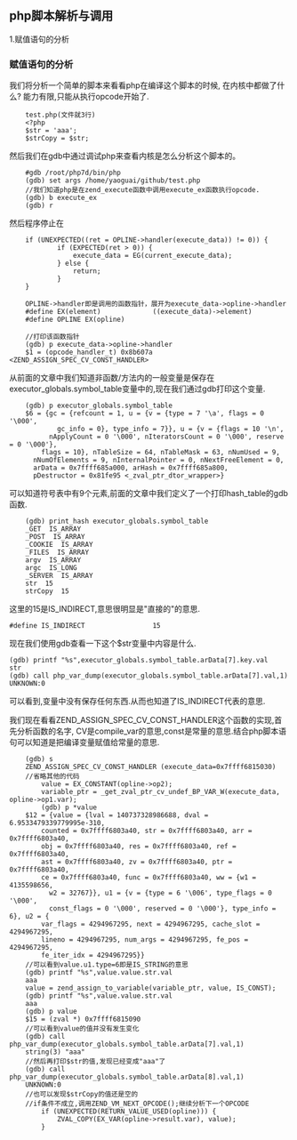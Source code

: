 ## php脚本解析与调用  ##

1.赋值语句的分析


### 赋值语句的分析 ###

我们将分析一个简单的脚本来看看php在编译这个脚本的时候, 在内核中都做了什么?
能力有限,只能从执行opcode开始了.

        test.php(文件就3行)
        <?php
        $str = 'aaa';
        $strCopy = $str;
        
然后我们在gdb中通过调试php来查看内核是怎么分析这个脚本的。

        #gdb /root/php7d/bin/php
        (gdb) set args /home/yaoguai/github/test.php
        //我们知道php是在zend_execute函数中调用execute_ex函数执行opcode.
        (gdb) b execute_ex
        (gdb) r

然后程序停止在

        if (UNEXPECTED((ret = OPLINE->handler(execute_data)) != 0)) {
            	if (EXPECTED(ret > 0)) {
            		execute_data = EG(current_execute_data);
            	} else {
            		return;
            	}
        }
        
        OPLINE->handler即是调用的函数指针，展开为execute_data->opline->handler
        #define EX(element) 			((execute_data)->element)
        #define OPLINE EX(opline)
        
        //打印该函数指针
        (gdb) p execute_data->opline->handler
        $1 = (opcode_handler_t) 0x8b607a <ZEND_ASSIGN_SPEC_CV_CONST_HANDLER>
        
从前面的文章中我们知道非函数/方法内的一般变量是保存在executor_globals.symbol_table变量中的,现在我们通过gdb打印这个变量.

        (gdb) p executor_globals.symbol_table
        $6 = {gc = {refcount = 1, u = {v = {type = 7 '\a', flags = 0 '\000', 
                gc_info = 0}, type_info = 7}}, u = {v = {flags = 10 '\n', 
              nApplyCount = 0 '\000', nIteratorsCount = 0 '\000', reserve = 0 '\000'}, 
            flags = 10}, nTableSize = 64, nTableMask = 63, nNumUsed = 9, 
          nNumOfElements = 9, nInternalPointer = 0, nNextFreeElement = 0, 
          arData = 0x7ffff685a000, arHash = 0x7ffff685a800, 
          pDestructor = 0x81fe95 <_zval_ptr_dtor_wrapper>}
          
可以知道符号表中有9个元素,前面的文章中我们定义了一个打印hash_table的gdb函数.

        (gdb) print_hash executor_globals.symbol_table
        _GET  IS_ARRAY
        _POST  IS_ARRAY
        _COOKIE  IS_ARRAY
        _FILES  IS_ARRAY
        argv  IS_ARRAY
        argc  IS_LONG
        _SERVER  IS_ARRAY
        str  15
        strCopy  15
        
这里的15是IS_INDIRECT,意思很明显是"直接的"的意思.

    #define IS_INDIRECT             	15
    
现在我们使用gdb查看一下这个$str变量中内容是什么.

    (gdb) printf "%s",executor_globals.symbol_table.arData[7].key.val
    str
    (gdb) call php_var_dump(executor_globals.symbol_table.arData[7].val,1)
    UNKNOWN:0
	
可以看到,变量中没有保存任何东西.从而也知道了IS_INDIRECT代表的意思.
        
我们现在看看ZEND_ASSIGN_SPEC_CV_CONST_HANDLER这个函数的实现,首先分析函数的名字,
CV是compile_var的意思,const是常量的意思.结合php脚本语句可以知道是把编译变量赋值给常量的意思.
        
        (gdb) s
        ZEND_ASSIGN_SPEC_CV_CONST_HANDLER (execute_data=0x7ffff6815030)
        //省略其他的代码        
        	value = EX_CONSTANT(opline->op2);
        	variable_ptr = _get_zval_ptr_cv_undef_BP_VAR_W(execute_data, opline->op1.var);
        	(gdb) p *value
		$12 = {value = {lval = 140737328986688, dval = 6.9533479339779995e-310, 
		    counted = 0x7ffff6803a40, str = 0x7ffff6803a40, arr = 0x7ffff6803a40, 
		    obj = 0x7ffff6803a40, res = 0x7ffff6803a40, ref = 0x7ffff6803a40, 
		    ast = 0x7ffff6803a40, zv = 0x7ffff6803a40, ptr = 0x7ffff6803a40, 
		    ce = 0x7ffff6803a40, func = 0x7ffff6803a40, ww = {w1 = 4135598656, 
		      w2 = 32767}}, u1 = {v = {type = 6 '\006', type_flags = 0 '\000', 
		      const_flags = 0 '\000', reserved = 0 '\000'}, type_info = 6}, u2 = {
		    var_flags = 4294967295, next = 4294967295, cache_slot = 4294967295, 
		    lineno = 4294967295, num_args = 4294967295, fe_pos = 4294967295, 
		    fe_iter_idx = 4294967295}}
		//可以看到value.u1.type=6即是IS_STRING的意思
		(gdb) printf "%s",value.value.str.val
		aaa		
        value = zend_assign_to_variable(variable_ptr, value, IS_CONST);
        (gdb) printf "%s",value.value.str.val
		aaa
		(gdb) p value
		$15 = (zval *) 0x7ffff6815090
		//可以看到value的值并没有发生变化
		(gdb) call php_var_dump(executor_globals.symbol_table.arData[7].val,1)
		string(3) "aaa"
		//然后再打印$str的值,发现已经变成"aaa"了
		(gdb) call php_var_dump(executor_globals.symbol_table.arData[8].val,1)
		UNKNOWN:0
		//也可以发现$strCopy的值还是空的		
        //if条件不成立,调用ZEND_VM_NEXT_OPCODE();继续分析下一个OPCODE
    		if (UNEXPECTED(RETURN_VALUE_USED(opline))) {
    			ZVAL_COPY(EX_VAR(opline->result.var), value);
    		}
        